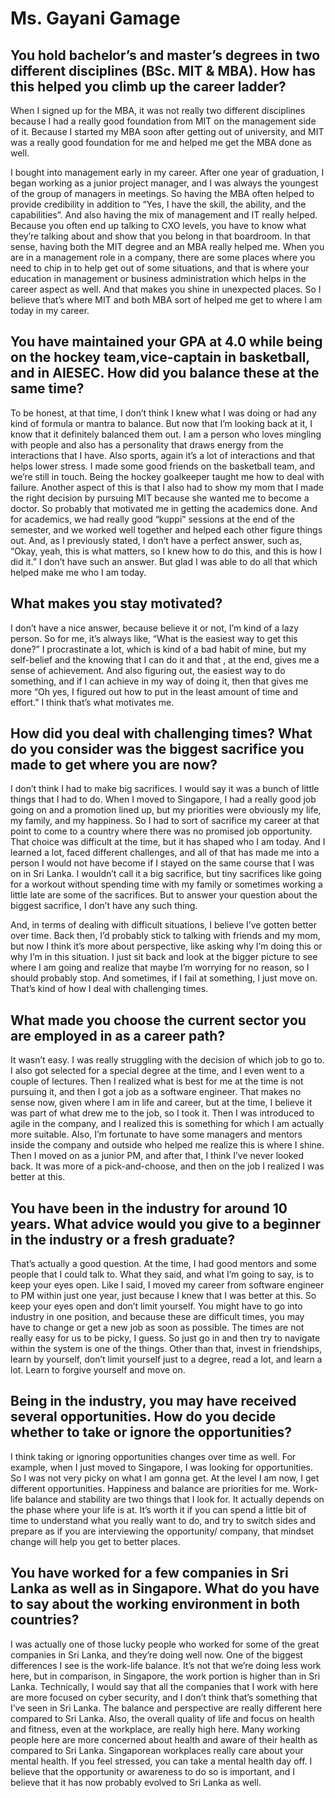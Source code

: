 # Ms. Gayani Gamage

## You hold bachelor’s and master’s degrees in two different disciplines (BSc. MIT & MBA). How has this helped you climb up the career ladder?

When I signed up for the MBA, it
was not really two different disciplines
because I had a really good foundation
from MIT on the management side of it.
Because I started my MBA soon after
getting out of university, and MIT was a
really good foundation for me and helped
me get the MBA done as well.

I bought into management early in
my career. After one year of graduation,
I began working as a junior project
manager, and I was always the youngest
of the group of managers in meetings. So
having the MBA often helped to provide
credibility in addition to “Yes, I have the
skill, the ability, and the capabilities”. And
also having the mix of management and
IT really helped. Because you often end
up talking to CXO levels, you have to know
what they’re talking about and show that
you belong in that boardroom. In that
sense, having both the MIT degree and an
MBA really helped me. When you are in a
management role in a company, there are
some places where you need to chip in to
help get out of some situations, and that
is where your education in management
or business administration which helps in
the career aspect as well. And that makes
you shine in unexpected places. So I
believe that’s where MIT and both MBA
sort of helped me get to where I am today in my career.

## You have maintained your GPA at 4.0 while being on the hockey team,vice-captain in basketball, and in AIESEC. How did you balance these at the same time?

To be honest, at that time, I don’t think
I knew what I was doing or had any kind
of formula or mantra to balance. But now
that I’m looking back at it, I know that
it definitely balanced them out. I am a
person who loves mingling with people
and also has a personality that draws
energy from the interactions that I have.
Also sports, again it’s a lot of interactions
and that helps lower stress. I made some
good friends on the basketball team,
and we’re still in touch. Being the hockey
goalkeeper taught me how to deal with
failure. Another aspect of this is that I also
had to show my mom that I made the
right decision by pursuing MIT because
she wanted me to become a doctor. So
probably that motivated me in getting the
academics done. And for academics, we
had really good “kuppi” sessions at the
end of the semester, and we worked well
together and helped each other figure
things out. And, as I previously stated,
I don’t have a perfect answer, such as,
“Okay, yeah, this is what matters, so I
knew how to do this, and this is how I did
it.” I don’t have such an answer. But glad I
was able to do all that which helped make
me who I am today.

## What makes you stay motivated?

I don’t have a nice answer, because
believe it or not, I’m kind of a lazy
person. So for me, it’s always like, “What
is the easiest way to get this done?” I
procrastinate a lot, which is kind of a bad
habit of mine, but my self-belief and the
knowing that I can do it and that , at the
end, gives me a sense of achievement.
And also figuring out, the easiest way to
do something, and if I can achieve in my
way of doing it, then that gives me more
“Oh yes, I figured out how to put in the
least amount of time and effort.” I think
that’s what motivates me.

## How did you deal with challenging times? What do you consider was the biggest sacrifice you made to get where you are now?

I don’t think I had to make big
sacrifices. I would say it was a bunch of
little things that I had to do. When I moved
to Singapore, I had a really good job going
on and a promotion lined up, but my
priorities were obviously my life, my family,
and my happiness. So I had to sort of
sacrifice my career at that point to come
to a country where there was no promised
job opportunity. That choice was difficult
at the time, but it has shaped who I am
today. And I learned a lot, faced different
challenges, and all of that has made me
into a person I would not have become
if I stayed on the same course that I was
on in Sri Lanka. I wouldn’t call it a big
sacrifice, but tiny sacrifices like going for
a workout without spending time with my
family or sometimes working a little late
are some of the sacrifices. But to answer
your question about the biggest sacrifice,
I don’t have any such thing.

And, in terms of dealing with difficult
situations, I believe I’ve gotten better
over time. Back then, I’d probably stick
to talking with friends and my mom, but
now I think it’s more about perspective,
like asking why I’m doing this or why I’m
in this situation. I just sit back and look
at the bigger picture to see where I am
going and realize that maybe I’m worrying
for no reason, so I should probably stop.
And sometimes, if I fail at something, I just
move on. That’s kind of how I deal with
challenging times.

## What made you choose the current sector you are employed in as a career path?

It wasn’t easy. I was really struggling
with the decision of which job to go to.
I also got selected for a special degree
at the time, and I even went to a couple
of lectures. Then I realized what is best
for me at the time is not pursuing it, and
then I got a job as a software engineer.
That makes no sense now, given where
I am in life and career, but at the time, I
believe it was part of what drew me to
the job, so I took it. Then I was introduced
to agile in the company, and I realized
this is something for which I am actually
more suitable. Also, I’m fortunate to have
some managers and mentors inside the
company and outside who helped me
realize this is where I shine. Then I moved
on as a junior PM, and after that, I think
I’ve never looked back. It was more of a
pick-and-choose, and then on the job I
realized I was better at this.

## You have been in the industry for around 10 years. What advice would you give to a beginner in the industry or a fresh graduate?

That’s actually a good question. At
the time, I had good mentors and some
people that I could talk to. What they
said, and what I’m going to say, is to keep
your eyes open.
Like I said, I moved
my career from
software engineer
to PM within just
one year, just
because I knew
that I was better at
this. So keep your
eyes open and
don’t limit yourself.
You might have to
go into industry in
one position, and
because these are
difficult times, you
may have to change or get a new job as
soon as possible. The times are not really
easy for us to be picky, I guess. So just go in
and then try to navigate within the system
is one of the things. Other than that, invest
in friendships, learn by yourself, don’t limit
yourself just to a degree, read a lot, and
learn a lot. Learn to forgive yourself and
move on.

## Being in the industry, you may have received several opportunities. How do you decide whether to take or ignore the opportunities?

I think taking or ignoring opportunities
changes over time as well. For example,
when I just moved to Singapore, I was
looking for opportunities. So I was not very
picky on what I am gonna get. At the level
I am now, I get different opportunities.
Happiness and balance are priorities
for me. Work-life balance and stability
are two things that I look for. It actually
depends on the phase where your life is
at. It’s worth it if you can spend a little bit
of time to understand what you really want
to do, and try to switch sides and prepare
as if you are interviewing the opportunity/
company, that mindset change will help
you get to better places.

## You have worked for a few companies in Sri Lanka as well as in Singapore. What do you have to say about the working environment in both countries?

I was actually one of those lucky people who worked for some of the great
companies in Sri Lanka, and they’re
doing well now. One of the biggest
differences I see is the work-life balance.
It’s not that we’re doing less work here,
but in comparison, in Singapore, the
work portion is higher than in Sri Lanka.
Technically, I would say that all the
companies that I work with here are more
focused on cyber security, and I don’t
think that’s something that I’ve seen in
Sri Lanka. The balance and perspective
are really different here compared to Sri
Lanka. Also, the overall quality of life and
focus on health and fitness, even at the
workplace, are really high here. Many
working people here are more concerned
about health and aware of their health
as compared to Sri Lanka. Singaporean
workplaces really care about your mental
health. If you feel stressed, you can take
a mental health day off. I believe that
the opportunity or awareness to do so is
important, and I believe that it has now
probably evolved to Sri Lanka as well.
